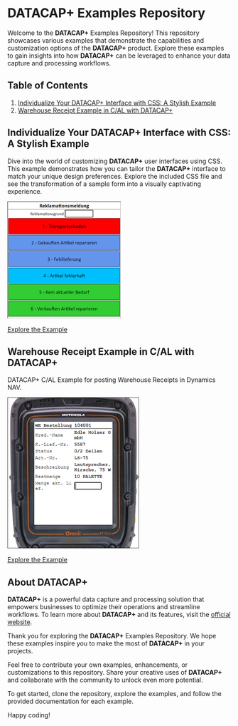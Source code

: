 # DATACAP+ Examples Repository

Welcome to the **DATACAP+** Examples Repository! This repository showcases various examples that demonstrate the capabilities and customization options of the **DATACAP+** product. Explore these examples to gain insights into how **DATACAP+** can be leveraged to enhance your data capture and processing workflows.

## Table of Contents

1. [Individualize Your DATACAP+ Interface with CSS: A Stylish Example](#individualize-your-datacap-interface-with-css-a-stylish-example)
2. [Warehouse Receipt Example in C/AL with DATACAP+](#datacap-standard-mde-applications)

## Individualize Your DATACAP+ Interface with CSS: A Stylish Example

Dive into the world of customizing **DATACAP+** user interfaces using CSS. This example demonstrates how you can tailor the **DATACAP+** interface to match your unique design preferences. Explore the included CSS file and see the transformation of a sample form into a visually captivating experience.

![CSS Example Screenshot](individualize-your-datacap-interface-with-css/assets/ScreenshotMDE.png)

[Explore the Example](/individualize-your-datacap-interface-with-css)

## Warehouse Receipt Example in C/AL with DATACAP+

DATACAP+ C/AL Example for posting Warehouse Receipts in Dynamics NAV.

![Warehouse Receipt Screenshot](/warehouse-receipt-in-cal/assets/Screenshot.png)

[Explore the Example](/warehouse-receipt-in-cal/)

## About DATACAP+

**DATACAP+** is a powerful data capture and processing solution that empowers businesses to optimize their operations and streamline workflows. To learn more about **DATACAP+** and its features, visit the [official website](https://datacap.plus/).

Thank you for exploring the **DATACAP+** Examples Repository. We hope these examples inspire you to make the most of **DATACAP+** in your projects.

Feel free to contribute your own examples, enhancements, or customizations to this repository. Share your creative uses of **DATACAP+** and collaborate with the community to unlock even more potential.

To get started, clone the repository, explore the examples, and follow the provided documentation for each example.

Happy coding!